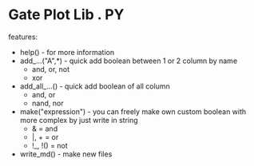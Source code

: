# Gate Plot Lib . PY


features:

- help() - for more information
- add_...("A",*) - quick add boolean between 1 or 2 column by name
  - and, or, not
  - xor
- add_all_...() - quick add boolean of all column
  - and, or
  - nand, nor
- make("expression") - you can freely make own custom boolean with more complex by just write in string
  - & = and
  - |, + = or
  - !_, !() = not
- write_md() - make new files
